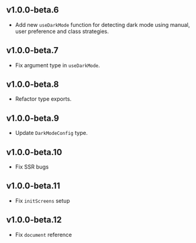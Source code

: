 ## v1.0.0-beta.6

- Add new `useDarkMode` function for detecting dark mode using manual, user preference and class strategies.

## v1.0.0-beta.7

- Fix argument type in `useDarkMode`.

## v1.0.0-beta.8

- Refactor type exports.

## v1.0.0-beta.9

- Update `DarkModeConfig` type.

## v1.0.0-beta.10

- Fix SSR bugs

## v1.0.0-beta.11

- Fix `initScreens` setup

## v1.0.0-beta.12

- Fix `document` reference
